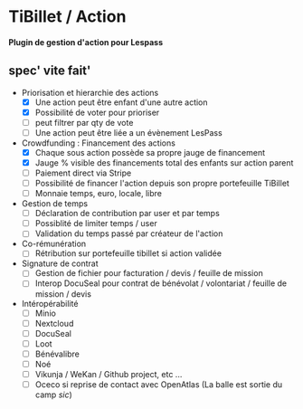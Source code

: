 # TiBillet / Action
#### Plugin de gestion d'action pour Lespass

## spec' vite fait'

- Priorisation et hierarchie des actions 
  - [x] Une action peut être enfant d'une autre action
  - [x] Possibilité de voter pour prioriser
  - [ ] peut filtrer par qty de vote
  - [ ] Une action peut être liée a un évènement LesPass

- Crowdfunding : Financement des actions
  - [x] Chaque sous action possède sa propre jauge de financement
  - [x] Jauge % visible des financements total des enfants sur action parent
  - [ ] Paiement direct via Stripe
  - [ ] Possibilité de financer l'action depuis son propre portefeuille TiBillet
  - [ ] Monnaie temps, euro, locale, libre

- Gestion de temps
  - [ ] Déclaration de contribution par user et par temps
  - [ ] Possiblité de limiter temps / user
  - [ ] Validation du temps passé par créateur de l'action

- Co-rémunération
  - [ ] Rétribution sur portefeuille tibillet si action validée

- Signature de contrat
  - [ ] Gestion de fichier pour facturation / devis / feuille de mission
  - [ ] Interop DocuSeal pour contrat de bénévolat / volontariat / feuille de mission / devis

- Intéropérabilité
  - [ ] Minio
  - [ ] Nextcloud
  - [ ] DocuSeal
  - [ ] Loot
  - [ ] Bénévalibre
  - [ ] Noé
  - [ ] Vikunja / WeKan / Github project, etc ...
  - [ ] Oceco si reprise de contact avec OpenAtlas (La balle est sortie du camp *sic*)
